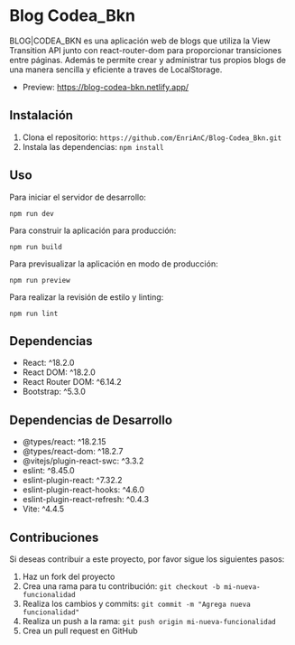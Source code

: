 # Blog Codea_Bkn

BLOG|CODEA_BKN es una aplicación web de blogs que utiliza la View Transition API junto con react-router-dom para proporcionar transiciones entre páginas. Además te permite crear y administrar tus propios blogs de una manera sencilla y eficiente a traves de LocalStorage.

- Preview: https://blog-codea-bkn.netlify.app/

## Instalación

1. Clona el repositorio: `https://github.com/EnriAnC/Blog-Codea_Bkn.git`
2. Instala las dependencias: `npm install`

## Uso

Para iniciar el servidor de desarrollo:

```
npm run dev
```

Para construir la aplicación para producción:

```
npm run build
```

Para previsualizar la aplicación en modo de producción:

```
npm run preview
```

Para realizar la revisión de estilo y linting:

```
npm run lint
```

## Dependencias

- React: ^18.2.0
- React DOM: ^18.2.0
- React Router DOM: ^6.14.2
- Bootstrap: ^5.3.0

## Dependencias de Desarrollo

- @types/react: ^18.2.15
- @types/react-dom: ^18.2.7
- @vitejs/plugin-react-swc: ^3.3.2
- eslint: ^8.45.0
- eslint-plugin-react: ^7.32.2
- eslint-plugin-react-hooks: ^4.6.0
- eslint-plugin-react-refresh: ^0.4.3
- Vite: ^4.4.5

## Contribuciones

Si deseas contribuir a este proyecto, por favor sigue los siguientes pasos:

1. Haz un fork del proyecto
2. Crea una rama para tu contribución: `git checkout -b mi-nueva-funcionalidad`
3. Realiza los cambios y commits: `git commit -m "Agrega nueva funcionalidad"`
4. Realiza un push a la rama: `git push origin mi-nueva-funcionalidad`
5. Crea un pull request en GitHub

